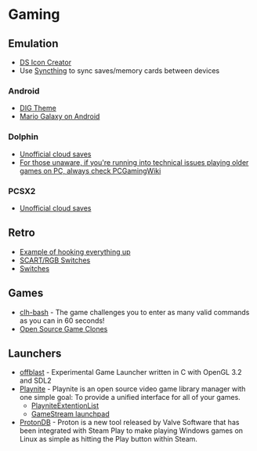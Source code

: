 # Gaming

## Emulation
- [DS Icon Creator](https://sixdigitcode.github.io/DS-Icon-Shortcut-Creator/)
- Use [Syncthing](https://syncthing.net/) to sync saves/memory cards between devices

### Android
- [DIG Theme](https://digdroid.com/forums/discussion/107/alekful-nx)
- [Mario Galaxy on Android](https://www.reddit.com/r/EmulationOnAndroid/comments/edbzy4/my_setup_xiaomi_mi_9t_pro_flydigi_wee_2t/)

### Dolphin
- [Unofficial cloud saves](https://forums.dolphin-emu.org/Thread-unofficial-tutorial-dolphin-cloud-saves)
- [For those unaware, if you're running into technical issues playing older games on PC, always check PCGamingWiki](https://www.reddit.com/r/patientgamers/comments/p0fcio/for_those_unaware_if_youre_running_into_techincal/)

### PCSX2
- [Unofficial cloud saves](https://forums.pcsx2.net/Thread-Unofficial-Tutorial-PCSX2-Cloud-saves)

## Retro
- [Example of hooking everything up](https://www.reddit.com/r/gamecollecting/comments/ow479z/rewired_everything_to_the_projector/)
- [SCART/RGB Switches](https://www.retrorgb.com/scartswitches.html)
- [Switches](https://www.retrorgb.com/switches.html)

## Games
- [clh-bash](https://github.com/CommandLineHeroes/clh-bash) - The game challenges you to enter as many valid commands as you can in 60 seconds!
- [Open Source Game Clones](https://osgameclones.com/)

## Launchers
- [offblast](https://github.com/karlforshaw/offblast) - Experimental Game Launcher written in C with OpenGL 3.2 and SDL2
- [Playnite](https://playnite.link/) - Playnite is an open source video game library manager with one simple goal: To provide a unified interface for all of your games.
  - [PlayniteExtentionList](https://github.com/scowalt/PlayniteExtensionList)
  - [GameStream launchpad](https://github.com/cgarst/gamestream_launchpad)
- [ProtonDB](https://www.protondb.com/) - Proton is a new tool released by Valve Software that has been integrated with Steam Play to make playing Windows games on Linux as simple as hitting the Play button within Steam.
